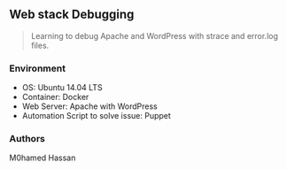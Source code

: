 ## Web stack Debugging
> Learning to debug Apache and WordPress with strace and error.log files.

### Environment
* OS: Ubuntu 14.04 LTS
* Container: Docker
* Web Server: Apache with WordPress
* Automation Script to solve issue: Puppet

### Authors
M0hamed Hassan

